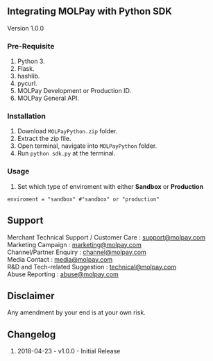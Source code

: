 ## Integrating MOLPay with Python SDK
Version 1.0.0

### Pre-Requisite
1. Python 3.
2. Flask.
3. hashlib.
4. pycurl.
5. MOLPay Development or Production ID.
6. MOLPay General API.

### Installation
1. Download `MOLPayPython.zip` folder.
2. Extract the zip file.
3. Open terminal, navigate into `MOLPayPython` folder.
4. Run `python sdk.py` at the terminal.

### Usage
1. Set which type of enviroment with either **Sandbox** or **Production**
```VB.Net
enviroment = "sandbox" #"sandbox" or "production"
```
Support
-------

Merchant Technical Support / Customer Care : support@molpay.com <br>
Marketing Campaign : marketing@molpay.com <br>
Channel/Partner Enquiry : channel@molpay.com <br>
Media Contact : media@molpay.com <br>
R&D and Tech-related Suggestion : technical@molpay.com <br>
Abuse Reporting : abuse@molpay.com

Disclaimer
----------
Any amendment by your end is at your own risk.

Changelog
----------
1. 2018-04-23 - v1.0.0 - Initial Release

